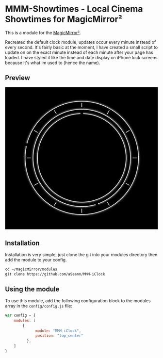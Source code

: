 # MMM-Showtimes - Local Cinema Showtimes for MagicMirror²

This is a module for the [MagicMirror²](https://github.com/MichMich/MagicMirror/).

Recreated the default clock module, updates occur every minute instead of every second.
It's fairly basic at the moment, I have created a small script to update on on the exact minute instead of each minute after your page has loaded.
I have styled it like the time and date display on iPhone lock screens because it's what im used to (hence the name).


## Preview

![](img/preview.gif)


## Installation
	
Installation is very simple, just clone the git into your modules directory then add the module to your config.

```shell
cd ~/MagicMirror/modules
git clone https://github.com/aSeann/MMM-iClock
```

## Using the module

To use this module, add the following configuration block to the modules array in the `config/config.js` file:
```js
var config = {
    modules: [
        {
			  module: "MMM-iClock",
			  position: "top_center"
		  },
    ]
}
```
